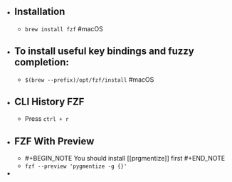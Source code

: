 - ## Installation
	- `brew install fzf` #macOS
- ## To install useful key bindings and fuzzy completion:
	- `$(brew --prefix)/opt/fzf/install` #macOS
- ## CLI History FZF
	- Press `ctrl + r`
- ## FZF With Preview
	- #+BEGIN_NOTE
	  You should install [[prgmentize]] first
	  #+END_NOTE
	- `fzf --preview 'pygmentize -g {}'`
-